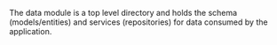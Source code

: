 The data module is a top level directory and holds the schema (models/entities) and services (repositories) for data consumed by the application.
